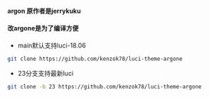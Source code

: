 #### argon 原作者是jerrykuku
#### 改argone是为了编译方便
+ main默认支持luci-18.06
 ```bash
git clone https://github.com/kenzok78/luci-theme-argone
```
+ 23分支支持最新luci
 ```bash
git clone -b 23 https://github.com/kenzok78/luci-theme-argone
```
